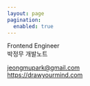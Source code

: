 ```yaml
---
layout: page
pagination:
  enabled: true
---
```


Frontend Engineer  
박정무 개발노트  
  
jeongmupark@gmail.com  
https://drawyourmind.com
